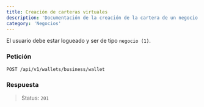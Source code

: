 ```yaml
---
title: Creación de carteras virtuales
description: 'Documentación de la creación de la cartera de un negocio'
category: 'Negocios'
---
```

<alert type="warning">

El usuario debe estar logueado y ser de tipo `negocio (1)`.

</alert>

<code-block label="Bash" active>

### Petición

```
POST /api/v1/wallets/business/wallet
```

### Respuesta

> Status: `201`

</code-block>
